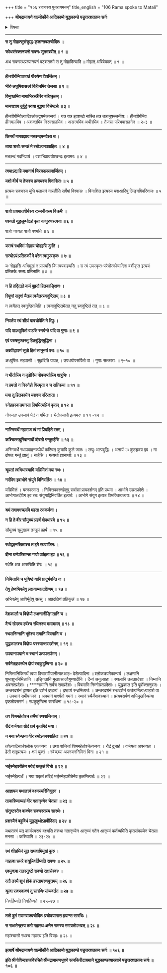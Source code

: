 +++
title = "१०६ रावणस्य पुनरागमनम्"
title_english = "106 Rama spoke to Matali"

+++
**श्रीमद्रामायणे वाल्मीकीये आदिकाव्ये युद्धकाण्डे पडुत्तरशततमः सर्गः**


<details><summary>विषयाः</summary>

अपवाहितरथंसारथिंप्रति क्रूद्धेनरावणेनभर्त्सनम् ॥ १ ॥ सारथिना तंप्रति रथापवहनस्य सहेतुकत्वोक्त्यासमाश्वासनपूर्वकं तदाज्ञया पुनारामाग्रतोरथानयनम् ॥ २ ॥

</details>


****

**स तु मोहात्सुसंक्रुद्धः कृतान्तबलचोदितः ।**

**क्रोधसंरक्तनयनो रावणः सुतमब्रवीत् ॥ १ ॥**

अथ रावणरथप्रत्यानयनं षट्शततमे स तु मोहादित्यादि ॥ मोहात् अविवेकात् ॥ १ ॥

****

**हीनवीर्यमिवाशक्तं पौरुषेण विवर्जितम् ।**

**भीरुं लघुमिवासत्त्वं विहीनमिव तेजसा ॥ २ ॥**

**विमुक्तमिव मायाभिरस्त्रैरिव बहिष्कृतम् ।**

**मामवज्ञाय दुर्बुद्धे स्वया बुद्ध्या विचेष्टसे ॥ ३ ॥**

हीनवीर्यमिवेत्यादिश्लोकद्वयमेकान्वयं । यत्र यत्र इवशब्दो नास्ति तत्र तत्रानुषज्जनीयः । हीनवीर्यमिव हीनबलमिव । अशक्तमिव निरुत्साहमिव । असत्त्वमिव अधीरमिव । तेजसा परिभवासहनेन ॥ २-३ ॥

****

**किमर्थं मामवज्ञाय मच्छन्दमनवेक्ष्य च ।**

**त्वया शत्रोः समक्षं मे रथोऽयमपवाहितः ॥ ४ ॥**

मच्छन्दं मदभिप्रायं । वशाभिप्राययोश्छन्दः इत्यमरः ॥ ४ ॥

****

**त्वयाऽद्य हि ममानार्य चिरकालसमार्जितम् ।**

**यशो वीर्यं च तेजश्च प्रत्ययश्च विनाशितः ॥ ५ ॥**

प्रत्ययः रावणस्य युधि पलायनं नास्तीति सर्वेषां विश्वासः । विनाशित इत्यस्य यशआदिषु लिङ्गविपरिणामः ॥ ५ ॥

****

**शत्रोः प्रख्यातवीर्यस्य रञ्जनीयस्य विक्रमैः ।**

**पश्यतो युद्धलुब्धोऽहं कृतः कापुरुषस्त्वया ॥ ६ ॥**

शत्रोः पश्यतः शत्रौ पश्यति ॥ ६ ॥

****

**यस्त्वं रथमिमं मोहान्न चोद्वहसि दुर्मते ।**

**सत्योऽयं प्रतितर्को मे परेण त्वमुपस्कृतः ॥ ७ ॥**

यः नोद्वहसि अभिमुखं न प्रापयसि किं त्वपवाहयसि । स त्वं उपस्कृतः परेणोत्कोचादिना वशीकृत इत्ययं प्रतितर्कः सत्यः प्रतिभाति ॥ ७ ॥

****

**न हि तद्विद्यते कर्म मुहृदो हितकाङ्क्षिणः ।**

**रिपूणां सदृशं चैतन्न त्वयैतत्स्वनुष्ठितम् ॥ ८ ॥**

न त्वयैतत् स्वनुष्ठितमिति । त्वयानुष्ठितमेतत् नतु स्वनुष्ठितं तत् ॥ ८ ॥

****

**निवर्तय रथं शीघ्रं यावन्नोपैति मे रिपुः ।**

**यदि वाऽध्युषितो वाऽसि स्मर्यन्ते यदि वा गुणाः ॥ ९ ॥**

**एवं परुषमुक्तस्तु हितबुद्धिरबुद्धिना ।**

**अब्रवीद्रावणं सूतो हितं सानुनयं वचः ॥ १० ॥**

अध्युषितः सहवासी । सुहृदिति यावत् । उपधयोपसर्पितो वा । गुणाः सत्काराः ॥ ९–१० ॥

****

**न भीतोस्मि न मृढोस्मि नोपजप्तोस्मि शत्रुभिः ।**

**न प्रमत्तो न निस्नेहो विस्मृता न च सत्क्रिया ॥ ११ ॥**

**मया तु हितकामेन यशश्च परिरक्षता ।**

**स्नेहप्रस्कन्नमनसा प्रियमित्यप्रियं कृतम् ॥ १२ ॥**

नोपजतः उपजापं भेदं न गमितः । भेदोपजापौ इत्यमरः ॥ ११ -१२ ॥

****

**नास्मिन्नर्थे महाराज त्वं मां प्रियहिते रतम् ।**

**कश्चिल्लघुरिवानार्यो दोषतो गन्तुमर्हसि ॥ १३ ॥**

अस्मिन्नर्थे रथापवाहनरूपेर्थे कश्चित् कुत्रापि कुले जातः । लघुः अल्पबुद्धिः । अनार्य ः दुष्टहृदय इव । मा दोषतः गन्तुं ज्ञातुं । नार्हसि । गत्यर्था ज्ञानार्थाः ॥ १३ ॥

****

**श्रूयतां त्वभिधास्यामि यन्निमित्तं मया रथः ।**

**नदीवेग इवाभोगे संयुगे विनिवर्तितः ॥ १४ ॥**

यन्निमित्तं । यत्कारणात् । निमित्तकारणहेतुषु सर्वासां प्रायदर्शनम् इति प्रथमा । आभोगे उन्नतप्रदेशे । आभोगान्नदीवेग इव रथः संयुगाद्विनिवर्तित इत्यर्थः । आभोगे संयुग इत्यत्र विभक्तिव्यत्ययः ॥ १४ ॥

****

**श्रमं तवावगच्छामि महता रणकर्मणा ।**

**न हि ते वीर सौमुख्यं प्रहर्षं वोपधारये ॥ १५ ॥**

सौमुख्यं सुमुखत्वं तन्मूलं प्रहर्षं ॥ १५ ॥

****

**रथोद्वहनखिन्नाश्च त इमे रथवाजिनः ।**

**दीना घर्मपरिश्रान्ता गावो वर्षहता इव ॥ १६ ॥**

रथेति अत्र आसन्निति शेषः ॥ १६ ॥

****

**निमित्तानि च भूयिष्ठं यानि प्रादुर्भवन्ति नः ।**

**तेषु तेष्वभिपन्नेषु लक्षयाम्यप्रदक्षिणम् ॥ १७ ॥**

अभिपन्नेषु आविर्भूतेषु सत्सु । अप्रदक्षिणं प्रतिकूलं ॥ १७ ॥

****

**देशकालौ च विज्ञेयौ लक्षणानीङ्गितानि च ।**

**दैन्यं खेदश्च हर्षश्च रथिनश्च बलाबलम् ॥ १८ ॥**

**स्थलनिम्नानि भूमेश्च समानि विषमाणि च ।**

**युद्धकालश्च विज्ञेयः परस्यान्तरदर्शनम् ॥ १९ ॥**

**उपयानापयाने च स्थानं प्रत्यपसर्पणम् ।**

**सर्वमेतद्रथस्थेन ज्ञेयं रथकुटुम्बिना ॥ २० ॥**

निमित्तानिकिमर्थं त्वया विचारणीयानीत्यतआह– देशेत्यादिना ॥ श्लोकत्रयमेकान्वयं । लक्षणानि शुभाशुभनिमित्तानि । इङ्गितानि मुखप्रसादवैगुण्यादीनि । दैन्यं अनुत्साहः । स्थलानि उन्नतप्रदेशाः । निम्नानि अवनतप्रदेशाः । ****समानि सर्वत्र समप्रदेशाः । विषमाणि निम्नोन्नतप्रदेशाः । युद्धकाल इति पूर्वोक्तानुवादः । अन्तरदर्शनं दृश्यत इति दर्शनं द्रष्टव्यं । द्रष्टव्यं रन्ध्रमित्यर्थः । अन्तरदर्शनं रन्ध्रदर्शनं कर्तव्यमित्यध्याहारो वा । उपयानं समीपगमनं । अपयानं पार्श्वतो गमनं । स्थानं स्थैर्येणावस्थानं । प्रत्यपसर्पणं अभिमुखस्थित्या पृष्ठतोपसरणं । रथकुटुम्बिना सारथिना ॥ १८-२० ॥

****

**तव विश्रमहेतोश्च तथैषां रथवाजिनाम् ।**

**रौद्रं वर्जयता खेदं क्षमं कृतमिदं मया ।**

**न मया स्वेच्छया वीर रथोऽयमपवाहितः ॥ २१ ॥**

तवेत्यादिसार्धश्लोक एकान्वयः । तथा वाजिनां विश्रमहेतोश्चेत्यन्वयः । रौद्रं दुःसहं । वर्जयता अपनयता । हेतौ शतृप्रत्ययः । क्षमं युक्तं । स्वेच्छया अपनयननिमित्तं विना ॥ २१ ॥

****

**भर्तृस्नेहपरीतेन मयेदं यत्कृतं विभो ॥ २२ ॥**

भर्तृस्नेहेत्यर्धं । मया यकृतं तदिदं भर्तृस्नेहपरीतेनैव कृतमित्यर्थः ॥ २२ ॥

****

**आज्ञापय यथातत्त्वं वक्ष्यस्यरिनिषूदन ।**

**तत्करिष्याम्यहं वीर गतानृण्येन चेतसा ॥ २३ ॥**

**संतुष्टस्तेन वाक्येन रावणस्तस्य सारथेः ।**

**प्रशस्यैनं बहुविधं युद्धलुब्धोऽब्रवीदिदम् ॥ २४ ॥**

यथातत्त्वं यत् कार्यस्वरूपं वक्ष्यसि तत्तथा गतानृण्येन आनृण्यं गतेन आनृण्यं कर्तव्यमिति कृतसंकल्पेन चेतसा मनसा । करिष्यामि ॥ २३-२४ ॥

****

**रथं शीघ्रमिमं सूत राघवाभिमुखं कुरु ।**

**नाहत्वा समरे शत्रून्निवर्तिष्यति रावणः ॥ २५ ॥**

**एवमुक्त्वा ततस्तुष्टो रावणो राक्षसेश्वरः ।**

**ददौ तस्मै शुभं ह्येकं हस्तामरणमुत्तमम् ॥ २६ ॥**

**श्रुत्वा रावणवाक्यं तु सारथिः संन्यवर्तत ॥ २७ ॥**

निवर्तिष्यति निवर्तिष्यते ॥ २५–२७ ॥

****

**ततो द्रुतं रावणवाक्यचोदितः प्रचोदयामास हयान्स सारथिः ।**

**स राक्षसेन्द्रस्य ततो महारथः क्षणेन रामस्य रणाग्रतोऽभवत् ॥ २८ ॥**

महांश्चासौ रथश्च महारथ इति विग्रहः ॥ २८ ॥

****

**इत्यार्षे श्रीमद्रामायणे वाल्मीकीये आदिकाव्ये युद्धकाण्डे पडुत्तरशततमः सर्गः ॥ १०६ ॥**

**इति श्रीगोविन्दराजविरचिते श्रीमद्रामायणभूषणे रत्नकिरीटाख्याने युद्धकाण्डव्याख्याने षडुत्तरशततमः सर्गः ॥ १०६ ॥**

